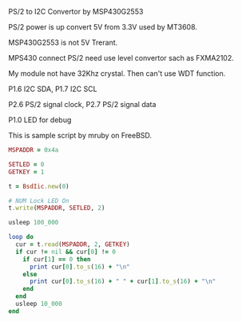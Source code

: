 PS/2 to I2C Convertor by MSP430G2553 

PS/2 power is up convert 5V from 3.3V used by MT3608. 

MSP430G2553 is not 5V Trerant. 

MPS430 connect PS/2 need use level convertor sach as FXMA2102. 

My module not have 32Khz crystal. Then can't use WDT function. 

P1.6 I2C SDA, P1.7 I2C SCL 

P2.6  PS/2 signal clock, P2.7  PS/2 signal data 
 
P1.0 LED for debug 

This is sample script by mruby on FreeBSD. 


```ruby
MSPADDR = 0x4a

SETLED = 0
GETKEY = 1

t = BsdIic.new(0)

# NUM Lock LED On
t.write(MSPADDR, SETLED, 2)

usleep 100_000

loop do
  cur = t.read(MSPADDR, 2, GETKEY)
  if cur != nil && cur[0] != 0
    if cur[1] == 0 then
      print cur[0].to_s(16) + "\n"
    else
      print cur[0].to_s(16) + " " + cur[1].to_s(16) + "\n"
    end
  end
  usleep 10_000
end

```
